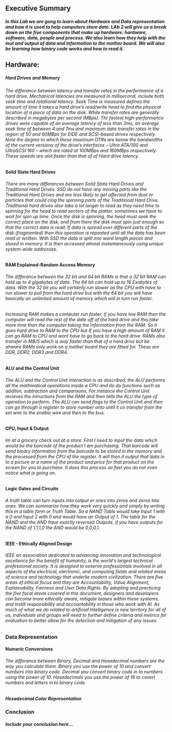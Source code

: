 ## Executive Summary
##### In this Lab we are gong to learn about Hardware and Data representation and how it is used to help computers store date. LAb 2 will give us a break down on the five components that make up hardware: hardware, software, data, people and process. We also learn how they help with the inut and output of data and information to the mother board. We will also be learning how binary code works and how to read it.

## Hardware: 
##### Hard Drives and Memory
###### The differance between latency and transfer rates in the performance of a hard drive. Mechanical latencies are measured in millisecond, include both seek time and rotational latency. Seek Time is measured defines the amount of time it takes a hard drive’s read/write head to find the physical location of a piece of data on the disk. While transfer rates are generally described in megabytes per second (MBps). Thr fastest high-performance drives were capable of an average latency of less than 3ms, an average seek time of between 4 and 7ms and maximum data transfer rates in the region of 50 and 60MBps for EIDE and SCSI-based drives respectively. Note the degree to which these maximum DTRs are below the bandwidths of the current versions of the drive’s interfaces – Ultra ATA/100 and UltraSCSI 160 – which are rated at 100MBps and 160MBps respectively. These speeds are alot faster than that of of Hard drive latency.

#### Solid State Hard Drives 
###### There are many differances between Solid State Hard Drives and Traditional Hard Drives. SSD do not have any moving parts like the Traditional Hard Drives and are less likely to get affected from dust or particles that could clog the spinning parts of the Traditional Hard Drive. Traditional hard drives also take a lot longer to read as they need time to spinning for the head to read sectors of the platter, sometimes we have to wait for spin up time. Once the disk is spinning, the head must seek the correct place on the disk, and from there the disk must spin just enough so that the correct data is read. If data is spread over different parts of the disk (fragmented) then this operation is repeated until all the data has been read or written. With SSD the data is split into word length pieces and stored in memory. It is then accessed almost instantaneously using unique system-wide addresses. 

#### RAM Explained-Random Access Memory
###### The differance between the 32 bit and 64 bit RAMs is that a 32 bit RAM can hold up to 4 gigabytes of data. The 64 bit can hold up to 16 Exabytes of data. With the 32 bit you will certainly run slower as the CPU with have to run slower to pull from the hard drive but with the 64 bit you will have basically an unlimited amount of memory which will in turn run faster. 
###### Increasing RAM makes a computer run faster, if you have low RAM then the computer will read the rest of the date off of the hard drive and this take more time than the computer taking the information from the RAM. So it goes hard drive to RAM to the CPU but if you have a high amount of RAM it can go RAM to CPU and wont have to go back to the hard drive. RAMs also transfer in MB/S which is way faster than that of a hard drive but be ahware RAMs only work on a mother board they are fitted for. These are DDR, DDR2, DDR3 and DDR4.

#### ALU and the Control Unit 
###### The ALU and the Control Unit interaction is as described, the ALU performs all the mathmatical operations inside a CPU and do do functions such as additon, subtraction and comparisons. For instance the Control Unit recieves the intructions from the RAM and then tells the ALU the type of operation to perform. The ALU can send flags to the Control Unit and then can go through a register to store number onto until it cn transfer from the set wire to the enable wire and then to the bus.

#### CPU, Input & Output 
###### Im at a grocery check out at a store. First I need to input the data which would be the barcode of the product I am purchasing. That barcode will send binary information from the barcode to be stored  in the memory and the processed from the CPU of the register. It will then it output that data in to a picture or a name of the product and price for that product on the screen for you to purchase. It does this process so fast you do not even notice what is going on. 

#### Logic Gates and Circuits
###### A truth table can turn inputs into output or ones into zeros and zeros into ones. We can summarize how they work very quickly and simply by writing this in a table form or Truth Table. So a NAND Table would take Input 1 with a 0 and Input 2 with 0 and would have an Output of 1. The table for the NAND and the AND have exactly reversed Outputs. if you have outputs for the NAND of 1,1,1,0 the AND would be 0,0,0,1.

#### IEEE - Ethically Aligned Design
###### IEEE an association dedicated to advancing innovation and technological excellence for the benefit of humanity, is the world's largest technical professional society. It is designed to seserve professionals involved in all aspects of the electrical, electronic, and computing fields and related areas of science and technology that underlie modern civilization. There are five areas of ethical focus and they are Accountability, Value Alignment, Explainability, Fairness and User Data Rights. By adopting and practicing the five focal areas covered in this document, designers and developers can become more ethically aware, mitigate biases within these systems, and instill responsibility and accountability in those who work with AI. As much of what we do related to artificial intelligence is new territory for all of us, individuals and groups will need to further define criteria and metrics for evaluation to better allow for the detection and mitigation of any issues.

### Data Representation
#### Numeric Conversions
###### The differance between Binary, Decimal and Hexadecimal numbers are the way you calculate them. Binary you use the power of 10 and convert numbers into binary code. Decimal you convert binary code in to numbers using the power of 10. Hexadecimals you use the power of 16 to covert numbers and letters in to binary code.
##### Hexadecimal Color Representation

### Conclusion
##### Include your conclusion here...
